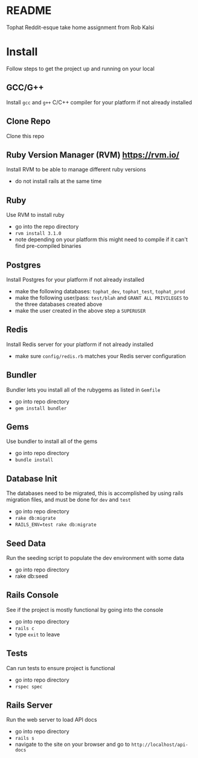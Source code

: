 # README
Tophat Reddit-esque take home assignment from Rob Kalsi

# Install
Follow steps to get the project up and running on your local

## GCC/G++
Install `gcc` and `g++` C/C++ compiler for your platform if not already installed

## Clone Repo
Clone this repo

## Ruby Version Manager (RVM) https://rvm.io/
Install RVM to be able to manage different ruby versions
- do not install rails at the same time

## Ruby
Use RVM to install ruby
- go into the repo directory
- `rvm install 3.1.0`
- note depending on your platform this might need to compile if it can't find pre-compiled binaries

## Postgres
Install Postgres for your platform if not already installed
- make the following databases: `tophat_dev`, `tophat_test`, `tophat_prod`
- make the following user/pass: `test/blah` and `GRANT ALL PRIVILEGES` to the three databases created above
- make the user created in the above step a `SUPERUSER`

## Redis
Install Redis server for your platform if not already installed
- make sure `config/redis.rb` matches your Redis server configuration

## Bundler
Bundler lets you install all of the rubygems as listed in `Gemfile`
- go into repo directory
- `gem install bundler`

## Gems
Use bundler to install all of the gems
- go into repo directory
- `bundle install`

## Database Init
The databases need to be migrated, this is accomplished by using rails migration files, and must be done for `dev` and `test`
- go into repo directory
- `rake db:migrate`
- `RAILS_ENV=test rake db:migrate`

## Seed Data
Run the seeding script to populate the dev environment with some data
- go into repo directory
- rake db:seed

## Rails Console
See if the project is mostly functional by going into the console
- go into repo directory
- `rails c`
- type `exit` to leave

## Tests
Can run tests to ensure project is functional
- go into repo directory
- `rspec spec`

## Rails Server
Run the web server to load API docs
- go into repo directory
- `rails s`
- navigate to the site on your browser and go to `http://localhost/api-docs`
